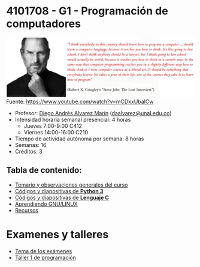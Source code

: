 # 4101708 - G1 - Programación de computadores

![Image](imagenes/steve_jobs_on_computer_programming.jpg)
Fuente: <https://www.youtube.com/watch?v=mCDkxUbalCw>

- Profesor: [Diego Andrés Alvarez Marín](https://sites.google.com/site/diegoandresalvarezmarin/alvarezCV_internet.pdf) (daalvarez@unal.edu.co)
- Intensidad horaria semanal presencial: 4 horas
  - Jueves 7:00-9:00 C412
  - Viernes 14:00-16:00 C210
- Tiempo de actividad autónoma por semana: 8 horas
- Semanas: 16
- Créditos: 3

## Tabla de contenido:
- [Temario y observaciones generales del curso](docs/python3/temario_y_observaciones_generales.md)
- [Códigos y diapositivas de **Python 3**](docs/python3/codigos_y_diapositivas.md)
- [Códigos y diapositivas de **Lenguaje C**](docs/C/codigos_y_diapositivas.md)
- [Aprendiendo GNU/LINUX](docs/python3/gnu_linux.md)
- [Recursos](docs/python3/recursos.md)

# Examenes y talleres
- [Tema de los exámenes](docs/python3/examenes.md)
- [Taller 1 de programación](docs/python3/taller_1.md)
